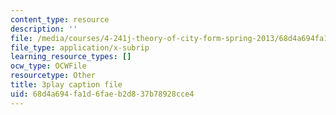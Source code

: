 ```yaml
---
content_type: resource
description: ''
file: /media/courses/4-241j-theory-of-city-form-spring-2013/68d4a694fa1d6faeb2d837b78928cce4_M4VQypB3o90.srt
file_type: application/x-subrip
learning_resource_types: []
ocw_type: OCWFile
resourcetype: Other
title: 3play caption file
uid: 68d4a694-fa1d-6fae-b2d8-37b78928cce4
---
```

